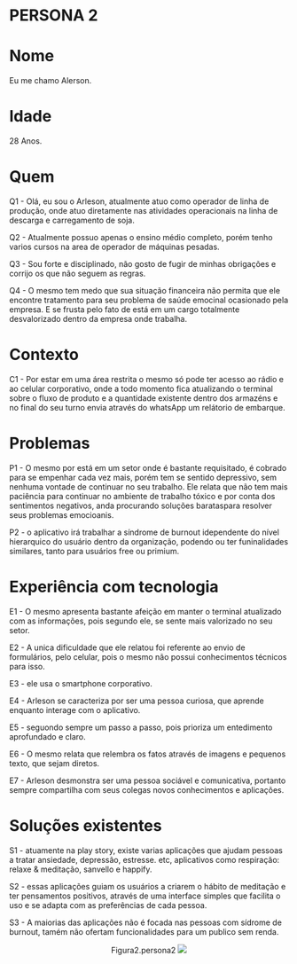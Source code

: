 # PERSONA 2

# Nome
Eu me chamo Alerson.

# Idade
28 Anos.

# Quem

Q1 - Olá, eu sou o Arleson, atualmente atuo como operador de linha de produção,
onde atuo diretamente nas atividades operacionais na linha de descarga e carregamento de soja.

Q2 - Atualmente possuo apenas o ensino médio completo, porém tenho varios cursos
na area de operador de máquinas pesadas.

Q3 - Sou forte e disciplinado, não gosto de fugir de minhas obrigações e
corrijo os que não seguem as regras.

Q4 - O mesmo tem medo que sua situação financeira não permita que ele encontre tratamento para seu problema de saúde emocinal ocasionado pela empresa. E se frusta pelo fato de está em um cargo totalmente desvalorizado dentro da empresa onde trabalha.

# Contexto

C1 - Por estar em uma área restrita o mesmo só pode ter acesso ao
rádio e ao celular corporativo, onde a todo momento fica atualizando
o terminal sobre o fluxo de produto e a quantidade existente dentro dos armazéns e no
final do seu turno envia através do whatsApp um relátorio de embarque.

# Problemas

P1 - O mesmo por está em um setor onde é bastante requisitado, é cobrado para se empenhar cada vez mais, porém tem se sentido depressivo, sem nenhuma vontade de continuar no seu trabalho.  Ele relata que não tem mais paciência para continuar no ambiente de trabalho tóxico e por conta dos sentimentos negativos, anda  procurando soluções barataspara resolver seus problemas emocioanis. 

P2 - o aplicativo irá trabalhar a síndrome de burnout idependente do nível hierarquico do usuário dentro da organização, podendo ou ter funinalidades similares, tanto para usuários free ou primium.

# Experiência com tecnologia

E1 - O mesmo apresenta bastante afeição em manter o terminal atualizado com as informações, pois segundo ele, se sente mais valorizado no seu setor.

E2 - A unica dificuldade que ele relatou foi referente ao envio de formulários, pelo celular, pois o mesmo
não possui conhecimentos técnicos para isso.

E3 - ele usa o smartphone corporativo. 

E4 - Arleson se caracteriza por ser uma pessoa curiosa, que aprende enquanto interage com o aplicativo.

E5 - seguondo sempre um passo a passo, pois prioriza um entedimento aprofundado e claro.

E6 - O mesmo relata que relembra os fatos através de imagens e pequenos texto, que sejam diretos.

E7 - Arleson desmonstra ser uma pessoa sociável e comunicativa, portanto sempre compartilha com seus 
colegas novos conhecimentos e aplicações.

# Soluções existentes

S1 - atuamente na play story, existe varias aplicações que ajudam pessoas a tratar ansiedade,
depressão, estresse. etc, aplicativos como respiração: relaxe & meditação, sanvello e happify.

S2 - essas aplicações guiam os usuários a criarem o hábito de meditação e ter pensamentos positivos,
através de uma interface simples que facilita o uso e se adapta com as preferências de cada pessoa.

S3 - A maiorias das aplicações não é focada nas pessoas com sídrome de burnout, tamém não
ofertam funcionalidades para um publico sem renda. 
<div align="center">
Figura2.persona2
<img src="https://github.com/user-attachments/assets/e80573ae-d6cc-44ad-adc8-65acfa6fdf70"/>
</div>

